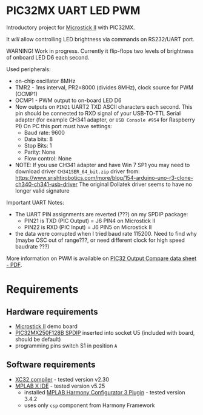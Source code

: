 # PIC32MX UART LED PWM

Introductory project for [Microstick II][PIC Microstick II] 
with PIC32MX.

It *will* allow controlling LED brightness via commands
on RS232/UART port.

WARNING! Work in progress. Currently it flip-flops two levels
of brightness of onboard LED D6 each second.


Used peripherals:
- on-chip oscillator 8MHz 
- TMR2 - 1ms interval, PR2=8000 (divides 8MHz), clock source for PWM (OCMP1)
- OCMP1 - PWM output to on-board LED D6
- Now outputs on `PIN21` UART2 TXD ASCII characters each second. This
  pin should be connected to RXD signal of your USB-TO-TTL Serial adapter
  (for example CH341 adapter, or `USB Console #954` for Raspberry PI)
  On PC this port must have settings:
  - Baud rate: 9600
  - Data bits: 8
  - Stop Bits: 1
  - Parity: None
  - Flow control: None
- NOTE: If you use CH341 adapter and have Win 7 SP1 you
  may need to download driver `CH341SER_64_bit.zip` driver
  from: https://www.srishtirobotics.com/more/blog/154-arduino-uno-r3-clone-ch340-ch341-usb-driver The original Dollatek driver seems to have no longer
  valid signature

Important UART Notes:
- The UART PIN assignments are reverted (???) on my SPDIP package:
  - PIN21 is TXD (PIC Output) = J6 PIN4 on Microstick II
  - PIN22 is RXD (PIC Input)  = J6 PIN5 on Microstick II
- the data were corrupted when I tried baud rate 115200. Need to find
  why (maybe OSC out of range???, or need different clock for high speed
  baudrate ???)


More information on PWM is available on [PIC32 Output Compare data sheet - PDF][PIC32 Output Compare].

# Requirements

## Hardware requirements

* [Microstick II][PIC Microstick II]  demo board
* [PIC32MX250F128B SPDIP][PIC32MX250F128B] inserted into socket U5
  (included with board, should be default)
* programming pins switch S1 in position `A`

## Software requirements

* [XC32 compiler][XC compilers] - tested version v2.30
* [MPLAB X IDE][MPLAB X IDE] - tested version v5.25
  - installed  [MPLAB Harmony Configurator 3 Plugin][Harmony] - tested
    version 3.4.2
  - uses only `csp` component from Harmony Framework

[PIC32 Output Compare]: http://ww1.microchip.com/downloads/en/devicedoc/61111e.pdf
[Harmony]: https://www.microchip.com/mplab/mplab-harmony
[XC compilers]: https://www.microchip.com/mplab/compilers
[MPLAB X IDE]: https://www.microchip.com/mplab/mplab-x-ide
[PIC32MX250F128B]: https://www.microchip.com/wwwproducts/en/PIC32MX250F128B
[PIC Microstick II]: https://www.microchip.com/DevelopmentTools/ProductDetails/dm330013-2
